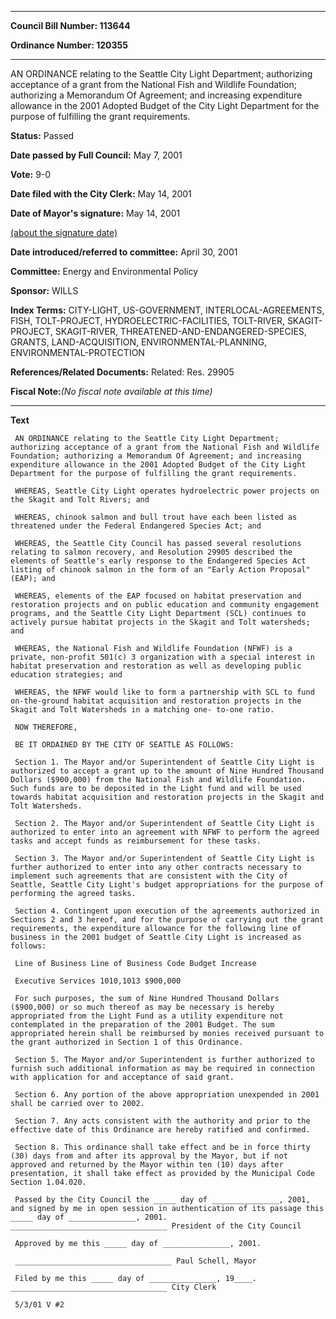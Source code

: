 

********

**Council Bill Number: 113644**
   
**Ordinance Number: 120355**
********

 AN ORDINANCE relating to the Seattle City Light Department; authorizing acceptance of a grant from the National Fish and Wildlife Foundation; authorizing a Memorandum Of Agreement; and increasing expenditure allowance in the 2001 Adopted Budget of the City Light Department for the purpose of fulfilling the grant requirements.

**Status:** Passed
   
**Date passed by Full Council:** May 7, 2001
   
**Vote:** 9-0
   
**Date filed with the City Clerk:** May 14, 2001
   
**Date of Mayor's signature:** May 14, 2001
   
[(about the signature date)](/~public/approvaldate.htm)
   
   
   
**Date introduced/referred to committee:** April 30, 2001
   
**Committee:** Energy and Environmental Policy
   
**Sponsor:** WILLS
   
   
**Index Terms:** CITY-LIGHT, US-GOVERNMENT, INTERLOCAL-AGREEMENTS, FISH, TOLT-PROJECT, HYDROELECTRIC-FACILITIES, TOLT-RIVER, SKAGIT-PROJECT, SKAGIT-RIVER, THREATENED-AND-ENDANGERED-SPECIES, GRANTS, LAND-ACQUISITION, ENVIRONMENTAL-PLANNING, ENVIRONMENTAL-PROTECTION

**References/Related Documents:** Related: Res. 29905

**Fiscal Note:**_(No fiscal note available at this time)_

********

**Text**
   
```
 AN ORDINANCE relating to the Seattle City Light Department; authorizing acceptance of a grant from the National Fish and Wildlife Foundation; authorizing a Memorandum Of Agreement; and increasing expenditure allowance in the 2001 Adopted Budget of the City Light Department for the purpose of fulfilling the grant requirements.

 WHEREAS, Seattle City Light operates hydroelectric power projects on the Skagit and Tolt Rivers; and

 WHEREAS, chinook salmon and bull trout have each been listed as threatened under the Federal Endangered Species Act; and

 WHEREAS, the Seattle City Council has passed several resolutions relating to salmon recovery, and Resolution 29905 described the elements of Seattle's early response to the Endangered Species Act listing of chinook salmon in the form of an "Early Action Proposal" (EAP); and

 WHEREAS, elements of the EAP focused on habitat preservation and restoration projects and on public education and community engagement programs, and the Seattle City Light Department (SCL) continues to actively pursue habitat projects in the Skagit and Tolt watersheds; and

 WHEREAS, the National Fish and Wildlife Foundation (NFWF) is a private, non-profit 501(c) 3 organization with a special interest in habitat preservation and restoration as well as developing public education strategies; and

 WHEREAS, the NFWF would like to form a partnership with SCL to fund on-the-ground habitat acquisition and restoration projects in the Skagit and Tolt Watersheds in a matching one- to-one ratio.

 NOW THEREFORE,

 BE IT ORDAINED BY THE CITY OF SEATTLE AS FOLLOWS:

 Section 1. The Mayor and/or Superintendent of Seattle City Light is authorized to accept a grant up to the amount of Nine Hundred Thousand Dollars ($900,000) from the National Fish and Wildlife Foundation. Such funds are to be deposited in the Light fund and will be used towards habitat acquisition and restoration projects in the Skagit and Tolt Watersheds.

 Section 2. The Mayor and/or Superintendent of Seattle City Light is authorized to enter into an agreement with NFWF to perform the agreed tasks and accept funds as reimbursement for these tasks.

 Section 3. The Mayor and/or Superintendent of Seattle City Light is further authorized to enter into any other contracts necessary to implement such agreements that are consistent with the City of Seattle, Seattle City Light's budget appropriations for the purpose of performing the agreed tasks.

 Section 4. Contingent upon execution of the agreements authorized in Sections 2 and 3 hereof, and for the purpose of carrying out the grant requirements, the expenditure allowance for the following line of business in the 2001 budget of Seattle City Light is increased as follows:

 Line of Business Line of Business Code Budget Increase

 Executive Services 1010,1013 $900,000

 For such purposes, the sum of Nine Hundred Thousand Dollars ($900,000) or so much thereof as may be necessary is hereby appropriated from the Light Fund as a utility expenditure not contemplated in the preparation of the 2001 Budget. The sum appropriated herein shall be reimbursed by monies received pursuant to the grant authorized in Section 1 of this Ordinance.

 Section 5. The Mayor and/or Superintendent is further authorized to furnish such additional information as may be required in connection with application for and acceptance of said grant.

 Section 6. Any portion of the above appropriation unexpended in 2001 shall be carried over to 2002.

 Section 7. Any acts consistent with the authority and prior to the effective date of this Ordinance are hereby ratified and confirmed.

 Section 8. This ordinance shall take effect and be in force thirty (30) days from and after its approval by the Mayor, but if not approved and returned by the Mayor within ten (10) days after presentation, it shall take effect as provided by the Municipal Code Section 1.04.020.

 Passed by the City Council the _____ day of _______________, 2001, and signed by me in open session in authentication of its passage this _____ day of _______________, 2001. ___________________________________ President of the City Council

 Approved by me this _____ day of _______________, 2001.

 ___________________________________ Paul Schell, Mayor

 Filed by me this _____ day of _______________, 19____. ___________________________________ City Clerk

 5/3/01 V #2

```
